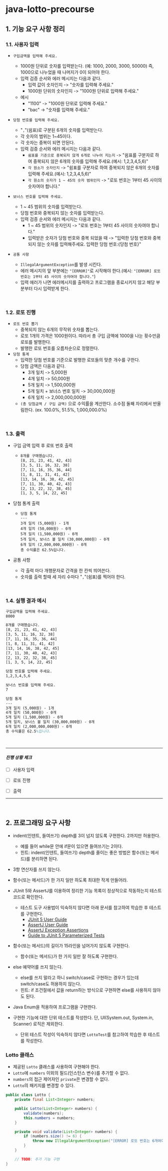 # java-lotto-precourse



## 1. 기능 요구 사항 정리



### 1.1. 사용자 입력

- `구입금액을 입력해 주세요.`
  - 1000원 단위로 숫자를 입력받는다. (예: 1000, 2000, 3000, 50000) 즉, 1000으로 나누었을 때 나머지가 0이 되어야 한다.
  - 입력 검증 순서와 에러 메시지는 다음과 같다.
    - 입력 값이 숫자인지 -> "숫자를 입력해 주세요."
    - 1000원 단위의 숫자인지 -> "1000원 단위로 입력해 주세요."
  - 예시
    - "1100" -> "1000원 단위로 입력해 주세요."
    - "bac" -> "숫자를 입력해 주세요."

- `당첨 번호를 입력해 주세요.`
  - "`,`"(쉼표)로 구분된 6개의 숫자를 입력받는다.
  - 각 숫자의 범위는 1~45이다.
  - 각 숫자는 중복이 되면 안된다.
  - 입력 검증 순서와 에러 메시지는 다음과 같다.
    - `쉼표를 기준으로 중복되지 않게 6개로 나누어 지는지` -> "쉼표를 구분자로 하여 중복되지 않은 6개의 숫자를 입력해 주세요.(예시: 1,2,3,4,5,6)"
    - `각 원소가 숫자인지` -> "쉼표를 구분자로 하여 중복되지 않은 6개의 숫자를 입력해 주세요.(예시: 1,2,3,4,5,6)"
    - `각 원소의 숫자가 1 ~ 45의 숫자 범위인지` -> "로또 번호는 1부터 45 사이의 숫자여야 합니다."
- `보너스 번호를 입력해 주세요.`
  - 1 ~ 45 범위의 숫자를 입력받는다.
  - 당첨 번호와 중복되지 않는 숫자를 입력받는다.
  - 입력 검증 순서와 에러 메시지는 다음과 같다.
    - 1 ~ 45 범위의 숫자인지 -> "로또 번호는 1부터 45 사이의 숫자여야 합니다."
    - 입력받은 숫자가 당첨 번호와 중복 되었을 때 -> "입력한 당첨 번호와 중복되지 않는 숫자를 입력해주세요. 입력한 당첨 번호:{당첨 번호}"
- `공통 사항`
  - `IllegalArgumentException`를 발생 시킨다.
  - 에러 메시지의 앞 부분에는 `"[ERROR]"`로 시작해야 한다.(예시: `"[ERROR] 로또 번호는 1부터 45 사이의 숫자여야 합니다."`)
  - 입력 에러가 나면 에러메시지를 출력하고 프로그램을 종료시키지 않고 해당 부분부터 다시 입력받게 한다.

<br>

### 1.2. 로또 진행

- `로또 번호 뽑기`
  - 중복되지 않는 6개의 무작위 숫자를 뽑는다.
  - 로또 1개의 가격은 1000원이다. 따라서 총 구입 금액에 1000을 나눈 횟수만큼 로또를 발행한다.
  - 발행한 로또 번호를 오름차순으로 정렬한다.
- `당첨 통계`
  - 입력한 당첨 번호를 기준으로 발행한 로또들의 맞춘 개수를 구한다.
  - 당첨 금액은 다음과 같다.
    - 3개 일치 -> 5,000원
    - 4개 일치 -> 50,000원
    - 5개 일치 -> 1,500,000원
    - 5개 일치 + 보너스 번호 일치 -> 30,000,000원
    - 6개 일치 ->  2,000,000,000원
  - `(총 당첨금액 / 구입 금액)` 으로 수익률을 계산한다. 소수점 둘째 자리에서 반올림한다. (ex. 100.0%, 51.5%, 1,000,000.0%)



<br>




### 1.3. 출력

- 구입 금액 입력 후 로또 번호 출력

  - ```tex
    8개를 구매했습니다.
    [8, 21, 23, 41, 42, 43] 
    [3, 5, 11, 16, 32, 38] 
    [7, 11, 16, 35, 36, 44] 
    [1, 8, 11, 31, 41, 42] 
    [13, 14, 16, 38, 42, 45] 
    [7, 11, 30, 40, 42, 43] 
    [2, 13, 22, 32, 38, 45] 
    [1, 3, 5, 14, 22, 45]
    ```

- 당첨 통계 출력

  - ```te
    당첨 통계
    ---
    3개 일치 (5,000원) - 1개
    4개 일치 (50,000원) - 0개
    5개 일치 (1,500,000원) - 0개
    5개 일치, 보너스 볼 일치 (30,000,000원) - 0개
    6개 일치 (2,000,000,000원) - 0개
    총 수익률은 62.5%입니다.
    ```

- 공통 사항
  - 각 출력 마다 개행문자로 간격을 한 칸씩 띄어쓴다.
  - 숫자를 출력 할때 세 자리 수마다 "`,`"(쉼표)를 찍어야 한다.



</br>



### 1.4. 실행 결과 예시

```tex
구입금액을 입력해 주세요.
8000

8개를 구매했습니다.
[8, 21, 23, 41, 42, 43] 
[3, 5, 11, 16, 32, 38] 
[7, 11, 16, 35, 36, 44] 
[1, 8, 11, 31, 41, 42] 
[13, 14, 16, 38, 42, 45] 
[7, 11, 30, 40, 42, 43] 
[2, 13, 22, 32, 38, 45] 
[1, 3, 5, 14, 22, 45]

당첨 번호를 입력해 주세요.
1,2,3,4,5,6

보너스 번호를 입력해 주세요.
7

당첨 통계
---
3개 일치 (5,000원) - 1개
4개 일치 (50,000원) - 0개
5개 일치 (1,500,000원) - 0개
5개 일치, 보너스 볼 일치 (30,000,000원) - 0개
6개 일치 (2,000,000,000원) - 0개
총 수익률은 62.5%입니다.
```



<br>

---

#### ***진행 상황 체크***

- [ ] 사용자 입력
- [ ] 로또 진행
- [ ] 출력


---



<br>




## 2. 프로그래밍 요구 사항

- indent(인덴트, 들여쓰기) depth를 3이 넘지 않도록 구현한다. 2까지만 허용한다.
  - 예를 들어 while문 안에 if문이 있으면 들여쓰기는 2이다.
  - 힌트: indent(인덴트, 들여쓰기) depth를 줄이는 좋은 방법은 함수(또는 메서드)를 분리하면 된다.
- 3항 연산자를 쓰지 않는다.
- 함수(또는 메서드)가 한 가지 일만 하도록 최대한 작게 만들어라.
- JUnit 5와 AssertJ를 이용하여 정리한 기능 목록이 정상적으로 작동하는지 테스트 코드로 확인한다.
  - 테스트 도구 사용법이 익숙하지 않다면 아래 문서를 참고하여 학습한 후 테스트를 구현한다.
    - [JUnit 5 User Guide](https://junit.org/junit5/docs/current/user-guide)
    - [AssertJ User Guide](https://assertj.github.io/doc)
    - [AssertJ Exception Assertions](https://www.baeldung.com/assertj-exception-assertion)
    - [Guide to JUnit 5 Parameterized Tests](https://www.baeldung.com/parameterized-tests-junit-5)

- 함수(또는 메서드)의 길이가 15라인을 넘어가지 않도록 구현한다.
  - 함수(또는 메서드)가 한 가지 일만 잘 하도록 구현한다.
- else 예약어를 쓰지 않는다.
  - else를 쓰지 말라고 하니 switch/case로 구현하는 경우가 있는데 switch/case도 허용하지 않는다.
  - 힌트: if 조건절에서 값을 return하는 방식으로 구현하면 else를 사용하지 않아도 된다.
- Java Enum을 적용하여 프로그램을 구현한다.
- 구현한 기능에 대한 단위 테스트를 작성한다. 단, UI(System.out, System.in, Scanner) 로직은 제외한다.
  - 단위 테스트 작성이 익숙하지 않다면 `LottoTest`를 참고하여 학습한 후 테스트를 작성한다.
  
  

### Lotto 클래스

- 제공된 `Lotto` 클래스를 사용하여 구현해야 한다.
- `Lotto`에 `numbers` 이외의 필드(인스턴스 변수)를 추가할 수 없다.
- `numbers`의 접근 제어자인 `private`은 변경할 수 없다.
- `Lotto`의 패키지를 변경할 수 있다.

```java
public class Lotto {
    private final List<Integer> numbers;

    public Lotto(List<Integer> numbers) {
        validate(numbers);
        this.numbers = numbers;
    }

    private void validate(List<Integer> numbers) {
        if (numbers.size() != 6) {
            throw new IllegalArgumentException("[ERROR] 로또 번호는 6개여야 합니다.");
        }
    }

    // TODO: 추가 기능 구현
}
```





